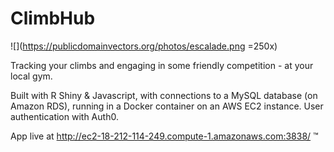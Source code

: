 # ClimbHub
![](https://publicdomainvectors.org/photos/escalade.png =250x)

Tracking your climbs and engaging in some friendly competition - at your local gym.

Built with R Shiny & Javascript, with connections to a MySQL database (on Amazon RDS), running in a Docker container on an AWS EC2 instance. User authentication with Auth0. 

App live at http://ec2-18-212-114-249.compute-1.amazonaws.com:3838/ ™
